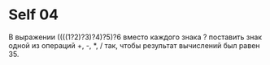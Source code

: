 ﻿# Self 04

В выражении ((((1?2)?3)?4)?5)?6 вместо каждого знака ? поставить знак одной из операций +, -, *, / так, чтобы результат вычислений
был равен 35.
